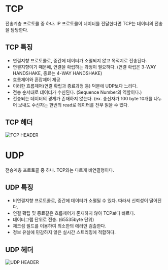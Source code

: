 # TCP
  
  
  전송계층 프로토콜 중 하나. IP 프로토콜이 데이터를 전달한다면 TCP는 데이터의 전송을 담당한다.
  
  ## TCP 특징
  
  - 연결지향 프로토콜로, 중간에 데이터가 소멸되지 않고 목적지로 전송된다.
  - 연결지향이기 때문에, 연결을 확립하는 과정이 필요하다. (연결 확립은 3-WAY HANDSHAKE, 종료는 4-WAY HANDSHAKE)
  - 흐름제어와 혼잡제어 제공
  - 이러한 흐름제어(연결 확립과 종료과정 등) 덕분에 UDP보다 느리다.
  - 전송 순서대로 데이터가 수신된다. (Sequence Number의 역할이다.)
  - 전송되는 데이터의 경계가 존재하지 않는다.
    (ex. 송신자가 100 byte 10개를 나누어 보내도 수신자는 한번의 read로 데이터를 전부 읽을 수 있다.
  
  
  ## TCP 헤더
  
  ![TCP HEADER](C:\Users\AN\Desktop\215E874552342E7319.jpg)
  
  
  
# UDP

  전송계층 프로토콜 중 하나. TCP와는 다르게 비연결형이다.
  
  
  ## UDP 특징
  
  - 비연결지향 프로토콜로, 중간에 데이터가 소멸될 수 있다. 따라서 신뢰성이 떨어진다.
  - 연결 확립 및 종료같은 흐름제어가 존재하지 않아 TCP보다 빠르다.
  - 데이터그램 단위로 전송. (65535byte 단위)
  - 체크섬 필드를 이용하여 최소한의 에러만 검출한다.
  - 정보 유실에 민감하지 않은 실시간 스트리밍에 적합하다.
  
  
  ## UDP 헤더
  
  ![UDP HEADER](C:\Users\AN\Desktop\UDP_header.jpg)

  
